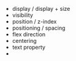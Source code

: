- display / display + size
- visibility
- position / z-index
- positioning / spacing
- flex direction
- centering
- text property
- 